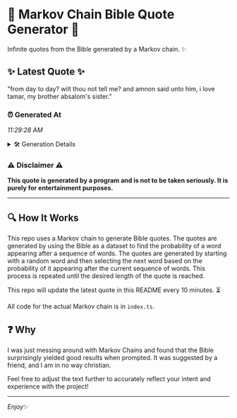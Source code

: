 # 📖 Markov Chain Bible Quote Generator 📖

Infinite quotes from the Bible generated by a Markov chain. ✨

## ✨ Latest Quote ✨
"from day to day? wilt thou not tell me? and amnon said unto him, i love tamar, my brother absalom's sister."

### ⏰ Generated At
*11:29:28 AM*

<details>
    <summary>🛠️ Generation Details</summary>
    <p>
        <strong>🌱 Seed:</strong> from<br>
        <strong>🔄 Iterations:</strong> 20<br>
        <strong>📜 Context History:</strong><br>[ from ]: day<br>[ from, day ]: to<br>[ from, day, to ]: day?<br>[ from, day, to, day? ]: wilt<br>[ from, day, to, day?, wilt ]: thou<br>[ from, day, to, day?, wilt, thou ]: not<br>[ day, to, day?, wilt, thou, not ]: tell<br>[ to, day?, wilt, thou, not, tell ]: me?<br>[ day?, wilt, thou, not, tell, me? ]: and<br>[ wilt, thou, not, tell, me?, and ]: amnon<br>[ thou, not, tell, me?, and, amnon ]: said<br>[ not, tell, me?, and, amnon, said ]: unto<br>[ tell, me?, and, amnon, said, unto ]: him,<br>[ me?, and, amnon, said, unto, him, ]: i<br>[ and, amnon, said, unto, him,, i ]: love<br>[ amnon, said, unto, him,, i, love ]: tamar,<br>[ said, unto, him,, i, love, tamar, ]: my<br>[ unto, him,, i, love, tamar,, my ]: brother<br>[ him,, i, love, tamar,, my, brother ]: absalom's<br>[ i, love, tamar,, my, brother, absalom's ]: sister.<br>
    </p>
</details>

### ⚠️ Disclaimer ⚠️
**This quote is generated by a program and is not to be taken seriously. It is purely for entertainment purposes.**

---

## 🔍 How It Works

This repo uses a Markov chain to generate Bible quotes. The quotes are generated by using the Bible as a dataset to find the probability of a word appearing after a sequence of words. The quotes are generated by starting with a random word and then selecting the next word based on the probability of it appearing after the current sequence of words. This process is repeated until the desired length of the quote is reached.

This repo will update the latest quote in this README every 10 minutes. ⏳

All code for the actual Markov chain is in `index.ts`.

## ❓ Why

I was just messing around with Markov Chains and found that the Bible surprisingly yielded good results when prompted. 
It was suggested by a friend, and I am in no way christian.

Feel free to adjust the text further to accurately reflect your intent and experience with the project!

---

*Enjoy*✨
